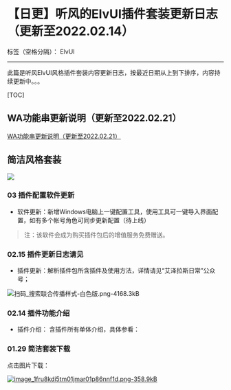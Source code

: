﻿# 【日更】听风的ElvUI插件套装更新日志（更新至2022.02.14）

标签（空格分隔）： ElvUI

---

此篇是听风ElvUI风格插件套装内容更新日志，按最近日期从上到下排序，内容持续更新中。。。

[TOC]

## WA功能串更新说明（更新至2022.02.21）

[WA功能串更新说明（更新至2022.02.21）](https://github.com/usiege/TingFeng/blob/master/Notes/tbc-wa-update.md)

## 简洁风格套装

![](https://s3.bmp.ovh/imgs/2022/03/e5d80193ef057861.png)

### 03 插件配置软件更新

- 软件更新：新增Windows电脑上一键配置工具，使用工具可一键导入界面配置，如有多个帐号角色可同步更新配置（待上线）
> 注：该软件会成为购买插件包后的增值服务免费赠送。

### 02.15 插件更新日志请见

- 插件更新：解析插件包所含插件及使用方法，详情请见“艾泽拉斯日常”公众号；

![扫码_搜索联合传播样式-白色版.png-4168.3kB][2]

### 02.14 插件功能介绍

- 插件介绍： 含插件所有单体介绍，具体参看：[]()


### 01.29 简洁套装下载

点击图片下载：

[![image_1fru8kdi5tm01jmar01p86nnf1d.png-358.9kB][3]](https://s2.loli.net/2022/02/15/yO5UuaT1lpWR2r9.jpg)



  [1]: http://static.zybuluo.com/usiege/mlzzkgungz0wgp2g8rnd56nw/WX20220214-153258@2x.png
  [2]: http://static.zybuluo.com/usiege/kpjspuc8y16rv5qpn7up08qh/%E6%89%AB%E7%A0%81_%E6%90%9C%E7%B4%A2%E8%81%94%E5%90%88%E4%BC%A0%E6%92%AD%E6%A0%B7%E5%BC%8F-%E7%99%BD%E8%89%B2%E7%89%88.png
  [3]: http://static.zybuluo.com/usiege/zl0814hku3zz44wgckt25jfu/image_1fru8kdi5tm01jmar01p86nnf1d.png